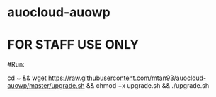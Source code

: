 # auocloud-auowp
# FOR STAFF USE ONLY

#Run:

cd ~ && wget https://raw.githubusercontent.com/mtan93/auocloud-auowp/master/upgrade.sh && chmod +x upgrade.sh && ./upgrade.sh
